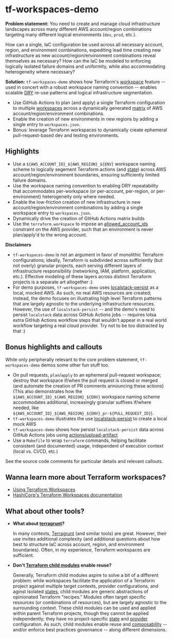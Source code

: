 # tf-workspaces-demo

**Problem statement:** You need to create and manage cloud infrastructure
landscapes across many different AWS account/region combinations targeting many
different logical environments (`dev`, `prod`, etc.).

How can a single, IaC configuration be used across all necessary account, region,
and environment combinations, expediting lead time creating new infrastructure
as new account/region/environment combinations reveal themselves as necessary?
How can the IaC be modeled to enforcing logically isolated failure domains and
uniformity, while also accommodating heterogeneity where necessary?

**Solution:** `tf-workspaces-demo` shows how Terraform's [workspace](https://developer.hashicorp.com/terraform/language/state/workspaces) feature -- used in concert with a robust workspace naming convention -- enables scalable [DRY](https://en.wikipedia.org/wiki/Don%27t_repeat_yourself) re-use patterns and logical infrastructure segmentation.

* Use GitHub Actions to plan (and apply) a single Terraform configuration to multiple [workspaces](https://developer.hashicorp.com/terraform/language/state/workspaces) across a dynamically generated [matrix](https://docs.github.com/en/actions/using-jobs/using-a-matrix-for-your-jobs) of AWS account/region/environment combinations.
* Enable the creation of new environments in new regions by adding a single entry to `workspaces.json`.
* Bonus: leverage Terraform workspaces to dynamically create ephemeral
  pull-request-based dev and testing environments.

## Highlights

* Use a `${AWS_ACCOUNT_ID}_${AWS_REGION}_${ENV}` workspace naming scheme to
  logically segement Terraform actions (and [state](https://developer.hashicorp.com/terraform/language/state)) across AWS account/region/environment
  boundaries, ensuring sufficiently limited failure domains.
* Use the workspace naming convention to enabling DRY repeatability that accommodates
  per-workspace (or per-account, per-region, or per-environment) heterogeneity
  only where needed.
* Enable the low-friction creation of new infrastructure in new
  account/region/environment combinations by adding a single workspace entry to
  `workspaces.json`.
* Dynamically drive the creation of GitHub Actions matrix builds
* Use the `terraform.workspace` to impose an [allowed_account_ids](https://registry.terraform.io/providers/hashicorp/aws/latest/docs#allowed_account_ids) constraint on the AWS provider, such that an environment is never plan/apply'd to the wrong account.

**Disclaimers**

* `tf-workspaces-demo` is not an argument in favor of monolithic Terraform
  configurations; ideally, Terraform is subdivided across sufficiently (but not
  overly) granular projects, each serving different layers of infrastructure
  responsibility (networking, IAM, platform, application, etc.). Effective
  modeling of these layers across distinct Terraform projects is a separate art altogether :)
* For demo purposes, `tf-workspaces-demo` uses [localstack-persist](https://hub.docker.com/r/gresau/localstack-persist) as a local, mocked AWS. As such, no real AWS resources are created; instead, the demo focuses on illustrating high level Terraform patterns that are largely agnostic to the underlying infrastructure resources. However, the use of `localstack-persist` -- and the demo's need to persist `localstack` data across GitHub Actions jobs -- requires lotsa extra GitHub Actions workflow steps that wouldn't appear in a real world workflow targeting a real cloud provider. Try not to be too distracted by that :)

## Bonus highlights and callouts

While only peripherally relevant to the core problem statement, `tf-workspaces-demo`
demos some other fun stuff too.

* On pull requests, `plan`/`apply` to an ephemeral pull-request workspace;
  destroy that workspace if/when the pull request is closed or merged (and automate the
  creation of PR comments announcing these actions) (This also demonstrates how
  the `${AWS_ACCOUNT_ID}_${AWS_REGION}_${ENV}` workspace naming scheme accommodates
  additional, increasingly granular suffixes if/where needed, like
  `${AWS_ACCOUNT_ID}_${AWS_REGION}_${ENV}_pr-${PULL_REQUEST_ID}`).
* `tf-workspaces-demo` illustrates the use [localstack-persist](https://hub.docker.com/r/gresau/localstack-persist) to create a local mock AWS
* `tf-workspaces-demo` shows how persist `localstack-persist` data across GitHub Actions jobs using [actions/upload-artifact](https://github.com/actions/upload-artifact)
* Use a `Makefile` to wrap `terraform` commands, helping facilitate consistent (and documented) usage, independent of execution context (local vs. CI/CD, etc.)

See the source code comments for particular details and relevant callouts.

## Wanna learn more about Terraform workspaces?

* [Using Terraform Workspaces](https://mikeball.info/blog/using-terraform-workspaces/)
* [HashiCorp's Terraform Workspaces documentation](https://developer.hashicorp.com/terraform/language/state/workspaces)

## What about other tools?

* **What about [terragrunt](https://terragrunt.gruntwork.io/)?**

  In many contexts, [Terragrunt](https://terragrunt.gruntwork.io/) (and similar tools)
  are great. However, their use invites additional complexity (and additional questions about
  how best to structure IaC across account, region, and environment boundaries). Often,
  in my experience, Terraform workspaces are sufficient.
* **Don't [Terraform child modules](https://developer.hashicorp.com/terraform/language/modules#child-modules) enable reuse?**

  Generally, Terraform child modules aspire to solve a bit of a different problem: while
  workspaces facilitate the application of a Terraform project against multiple
  target contexts, provider configurations, and aginst isolated [states](https://developer.hashicorp.com/terraform/language/state), child modules are generic
  abstractions of opinionated Terraform "recipes." Modules often target specific
  resources (or combinations of resources), but are largely agnostic to the
  surrounding context. These child modules can be used and applied within parent Terraform
  projects, though they cannot be applied independently; they have no project-specific [state](https://developer.hashicorp.com/terraform/language/state) and [provider](https://developer.hashicorp.com/terraform/language/providers) configuration. As such, child modules enable reuse and [composability](https://developer.hashicorp.com/terraform/language/modules/develop/composition) -- and/or enforce best practices governance -- along different dimensions.
